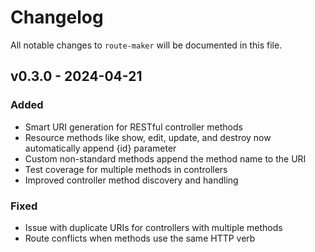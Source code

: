 # Changelog

All notable changes to `route-maker` will be documented in this file.

## v0.3.0 - 2024-04-21

### Added
- Smart URI generation for RESTful controller methods
- Resource methods like show, edit, update, and destroy now automatically append {id} parameter
- Custom non-standard methods append the method name to the URI
- Test coverage for multiple methods in controllers
- Improved controller method discovery and handling

### Fixed
- Issue with duplicate URIs for controllers with multiple methods
- Route conflicts when methods use the same HTTP verb
